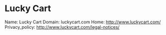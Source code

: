 
# Lucky Cart

Name: Lucky Cart
Domain: luckycart.com
Home: http://www.luckycart.com/
Privacy_policy: http://www.luckycart.com/legal-notices/
